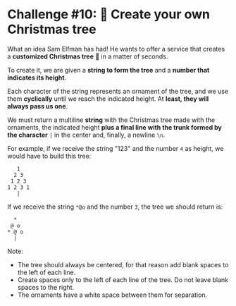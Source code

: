 # Challenge #10: 🎄 Create your own Christmas tree

What an idea Sam Elfman has had! He wants to offer a service that creates a **customized Christmas tree** 🎄 in a matter of seconds.

To create it, we are given a **string to form the tree** and a **number that indicates its height**.

Each character of the string represents an ornament of the tree, and we use them **cyclically** until we reach the indicated height. At **least, they will always pass us one**.

We must return a multiline **string** with the Christmas tree made with the ornaments, the indicated height **plus a final line with the trunk formed by the character** ```|``` in the center and, finally, a newline ```\n```.

For example, if we receive the string "123" and the number ```4``` as height, we would have to build this tree:

```
   1
  2 3
 1 2 3
1 2 3 1
   |
```

If we receive the string ```*@o``` and the number ```3```, the tree we should return is:

```
  *
 @ o
* @ o
  |
```

Note:

- The tree should always be centered, for that reason add blank spaces to the left of each line.
- Create spaces only to the left of each line of the tree. Do not leave blank spaces to the right.
- The ornaments have a white space between them for separation.
